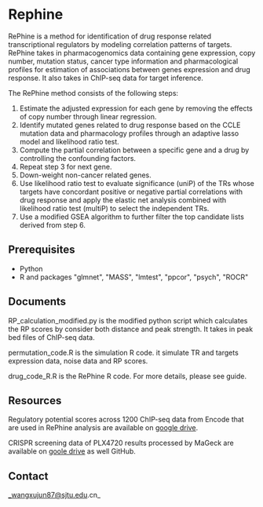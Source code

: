 # Rephine

RePhine is a method for identification of drug response related transcriptional regulators by modeling correlation patterns of targets. RePhine takes in pharmacogenomics data containing gene expression, copy number, mutation status, cancer type information and pharmacological profiles for estimation of associations between genes expression and drug response. It also takes in ChIP-seq data for target inference.

The RePhine method consists of the following steps:
1)	Estimate the adjusted expression for each gene by removing the effects of copy number through linear regression.
2)	Identify mutated genes related to drug response based on the CCLE mutation data and pharmacology profiles through an adaptive lasso model and likelihood ratio test.
3)	Compute the partial correlation between a specific gene and a drug by controlling the confounding factors.
4)	Repeat step 3 for next gene.
5)	Down-weight non-cancer related genes.
6)	Use likelihood ratio test to evaluate significance (uniP) of the TRs whose targets have concordant positive or negative partial correlations with drug response and apply the elastic net analysis combined with likelihood ratio test (multiP) to select the independent TRs.
7)	Use a modified GSEA algorithm to further filter the top candidate lists derived from step 6.


## Prerequisites
* Python
* R and packages "glmnet", "MASS", "lmtest", "ppcor", "psych", "ROCR"

## Documents
RP_calculation_modified.py is the modified python script which calculates the RP scores by consider both distance and peak strength. It takes in peak bed files of ChIP-seq data.

permutation_code.R is the simulation R code. it simulate TR and targets expression data, noise data and RP scores.

drug_code_R.R is the RePhine R code. For more details, please see guide.

## Resources
Regulatory potential scores across 1200 ChIP-seq data from Encode that are used in RePhine analysis are available on [google drive](https://drive.google.com/open?id=1xBQNLI4jXQRz0yC1YXy7UUDte4weUSCO).

CRISPR screening data of PLX4720 results processed by MaGeck are available on [goole drive](https://drive.google.com/file/d/1PVRZ8IrGZojku3GZYOXGag2gG1eXWXN5/view?usp=sharing) as well GitHub.

## Contact
_wangxujun87@sjtu.edu.cn_


